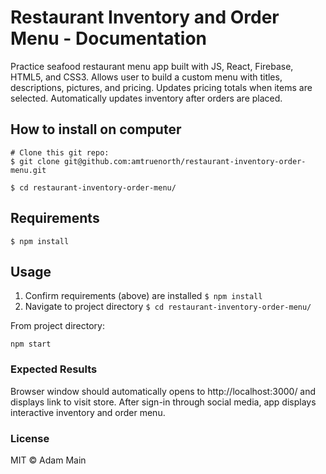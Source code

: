 # Restaurant Inventory and Order Menu - Documentation
Practice seafood restaurant menu app built with JS, React, Firebase, HTML5, and CSS3. Allows user to build a custom menu with titles, descriptions, pictures, and pricing. Updates pricing totals when items are selected. Automatically updates inventory after orders are placed.

## How to install on computer
```
# Clone this git repo:
$ git clone git@github.com:amtruenorth/restaurant-inventory-order-menu.git

$ cd restaurant-inventory-order-menu/
```

## Requirements
```
$ npm install
```

## Usage

1) Confirm requirements (above) are installed ```$ npm install```
2) Navigate to project directory ```$ cd restaurant-inventory-order-menu/```

From project directory:
```
npm start
```

### Expected Results

Browser window should automatically opens to http://localhost:3000/ and 
displays link to visit store.  After sign-in through social media, app 
displays interactive inventory and order menu.

### License
MIT © Adam Main
